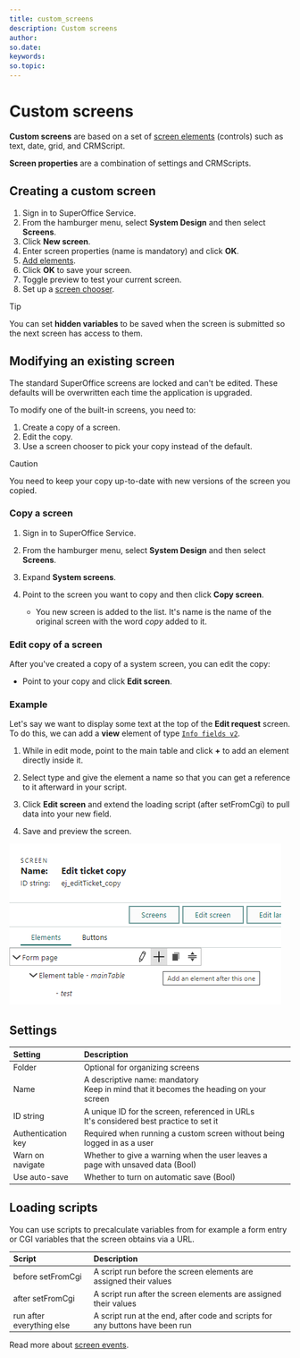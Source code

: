 ```yaml
---
title: custom_screens
description: Custom screens
author:
so.date:
keywords:
so.topic:
---
```


# Custom screens

**Custom screens** are based on a set of [screen elements][1] (controls) such as text, date, grid, and CRMScript.

**Screen properties** are a combination of settings and CRMScripts.

## Creating a custom screen

1. Sign in to SuperOffice Service.
2. From the hamburger menu, select **System Design** and then select **Screens**.
3. Click **New screen**.
4. Enter screen properties (name is mandatory) and click **OK**.
5. [Add elements][2].
6. Click **OK** to save your screen.
7. Toggle preview to test your current screen.
8. Set up a [screen chooser][3].

> [!TIP]
> You can set **hidden variables** to be saved when the screen is submitted so the next screen has access to them.

## Modifying an existing screen

The standard SuperOffice screens are locked and can't be edited. These defaults will be overwritten each time the application is upgraded.

To modify one of the built-in screens, you need to:

1. Create a copy of a screen.
2. Edit the copy.
3. Use a screen chooser to pick your copy instead of the default.

> [!CAUTION]
> You need to keep your copy up-to-date with new versions of the screen you copied.

### Copy a screen

1. Sign in to SuperOffice Service.

2. From the hamburger menu, select **System Design** and then select **Screens**.

3. Expand **System screens**.

4. Point to the screen you want to copy and then click **Copy screen**.
    * You new screen is added to the list. It's name is the name of the original screen with the word *copy* added to it.

### Edit copy of a screen

After you've created a copy of a system screen, you can edit the copy:

* Point to your copy and click **Edit screen**.

### Example

Let's say we want to display some text at the top of the **Edit request** screen. To do this, we can add a **view** element of type [`Info fields v2`][4].

1. While in edit mode, point to the main table and click **+** to add an element directly inside it.

2. Select type and give the element a name so that you can get a reference to it afterward in your script.

3. Click **Edit screen** and extend the loading script (after setFromCgi) to pull data into your new field.

4. Save and preview the screen.

![Screen capture of add element button][img1]

## Settings

| Setting            | Description                                                                    |
|:-------------------|:-------------------------------------------------------------------------------|
| Folder             | Optional for organizing screens                                                |
| Name               | A descriptive name: mandatory<br>Keep in mind that it becomes the heading on your screen |
| ID string          | A unique ID for the screen, referenced in URLs<br>It's considered best practice to set it |
| Authentication key | Required when running a custom screen without being logged in as a user        |
| Warn on navigate   | Whether to give a warning when the user leaves a page with unsaved data (Bool) |
| Use auto-save      | Whether to turn on automatic save (Bool)                                       |

## Loading scripts

You can use scripts to precalculate variables from for example a form entry or CGI variables that the screen obtains via a URL.

| Script                    | Description                                                                   |
|:--------------------------|:------------------------------------------------------------------------------|
| before setFromCgi         | A script run before the screen elements are assigned their values             |
| after setFromCgi          | A script run after the screen elements are assigned their values              |
| run after everything else | A script run at the end, after code and scripts for any buttons have been run |

Read more about [screen events][5].

<!-- Referenced links -->
[1]: ../blogic-screen-elements/index.md
[2]: add-screen-element.md
[3]: ../screen-choosers.md
[4]: ../blogic-screen-elements/info-fields-2.md
[5]: ../screen-events.md

<!-- Referenced images -->
[img1]: media/add-element.png
